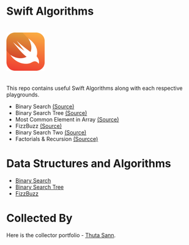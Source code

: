 # Swift Algorithms

<img src="assets/swift.png" alt="Swift Algorithms collected by Thuta Sann" width="100" style="margin-bottom:20px; margin-top: 20px"/>


This repo contains useful Swift Algorithms along with each respective playgrounds.

- Binary Search [(Source)](https://github.com/thutasann/swift-algorithms/blob/master/BinarySearch.playground/Contents.swift)
- Binary Search Tree [(Source)](https://github.com/thutasann/swift-algorithms/blob/master/BinarySearchTree.playground/Contents.swift)
- Most Common Element in Array [(Source)](https://github.com/thutasann/swift-algorithms/blob/master/MostCommonElementInArray.playground/Contents.swift)
- FizzBuzz [(Source)](https://github.com/thutasann/swift-algorithms/blob/master/FizzBuzz.playground/Contents.swift)
- Binary Search Two [(Source)](https://github.com/thutasann/swift-algorithms/blob/master/BinarySearchTwo.playground/Contents.swift)
- Factorials & Recursion [(Sourcce)](https://github.com/thutasann/swift-algorithms/blob/master/FactorialsRecursion.playground/Contents.swift)


# Data Structures and Algorithms

- [Binary Search](https://www.geeksforgeeks.org/binary-search/)
- [Binary Search Tree](https://www.geeksforgeeks.org/binary-search-tree-data-structure/)
- [FizzBuzz](https://www.geeksforgeeks.org/fizz-buzz-implementation/)


# Collected By

Here is the collector portfolio - [Thuta Sann](https://thutasann.vercel.app/).
